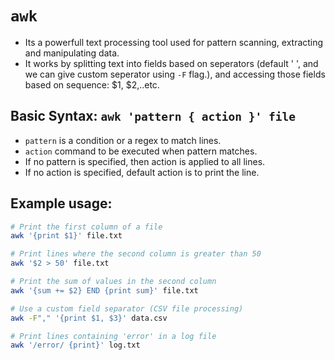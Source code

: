 # `awk`
- Its a powerfull text processing tool used for pattern scanning, extracting and manipulating data.
- It works by splitting text into fields based on seperators (default ' ', and we can give custom seperator using `-F` flag.), and accessing those fields based on sequence: $1, $2,..etc.

## Basic Syntax: ``awk 'pattern { action }' file``
- `pattern` is a condition or a regex to match lines.
- `action` command to be executed when pattern matches.
- If no pattern is specified, then action is applied to all lines.
- If no action is specified, default action is to print the line.

## Example usage:

```sh
# Print the first column of a file
awk '{print $1}' file.txt

# Print lines where the second column is greater than 50
awk '$2 > 50' file.txt

# Print the sum of values in the second column
awk '{sum += $2} END {print sum}' file.txt

# Use a custom field separator (CSV file processing)
awk -F"," '{print $1, $3}' data.csv

# Print lines containing 'error' in a log file
awk '/error/ {print}' log.txt
```


